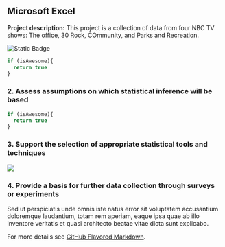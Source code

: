 ## Microsoft Excel

**Project description:** This project is a collection of data from four NBC TV shows: The office, 30 Rock, COmmunity, and Parks and Recreation.

![Static Badge](https://img.shields.io/badge/Download%20Excel%20Workbook?style=social&logo=expertsexchange&logoColor=white&logoSize=auto&labelColor=darkgreen&color=white&link=google.com)




```javascript
if (isAwesome){
  return true
}
```

### 2. Assess assumptions on which statistical inference will be based

```javascript
if (isAwesome){
  return true
}
```

### 3. Support the selection of appropriate statistical tools and techniques

<img src="images/dummy_thumbnail.jpg?raw=true"/>

### 4. Provide a basis for further data collection through surveys or experiments

Sed ut perspiciatis unde omnis iste natus error sit voluptatem accusantium doloremque laudantium, totam rem aperiam, eaque ipsa quae ab illo inventore veritatis et quasi architecto beatae vitae dicta sunt explicabo. 

For more details see [GitHub Flavored Markdown](https://guides.github.com/features/mastering-markdown/).
